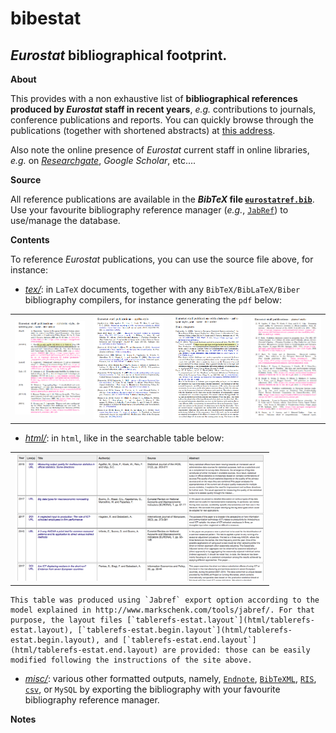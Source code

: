 bibestat
======

_Eurostat_ bibliographical footprint.
---

**About**

This provides with a non exhaustive list of **bibliographical references produced by _Eurostat_ staff in recent years**, _e.g._ contributions to journals, conference publications and reports. You can quickly browse through the publications (together with shortened abstracts) at [this address](https://raw.githack.com/eurostat/bibestat/master/html/eurostatref.html). 

Also note the online presence of _Eurostat_ current staff in online libraries, _e.g._ on [_Researchgate_](https://www.researchgate.net/institution/European_Commission/department/Eurostat_ESTAT), _Google Scholar_, etc.... 

**Source**

All reference publications are available in the **_BibTeX_ file [`eurostatref.bib`](eurostatref.bib)**. Use your favourite bibliography reference manager (_e.g._, [`JabRef`](http://www.jabref.org)) to use/manage the database.

**Contents**

To reference _Eurostat_ publications, you can use the source file above, for instance:

* [*tex/*](tex): in `LaTeX` documents, together with any `BibTeX/BibLaTeX/Biber` bibliography compilers, for instance generating the `pdf` below: 
<table>
<tr>
<td><kbd><a href="https://raw.githack.com/eurostat/bibestat/master/tex/alphaynt-cite.pdf"><img src="docs/alphaydnt.png" alt="alphabetic style, descending year - name - title order" width="240"></a></kbd></td>
<td><kbd><a href="https://raw.githack.com/eurostat/bibestat/master/tex/apalike-cite.pdf"><img src="docs/apalike.png" alt="apalike style" width="240"></a></kbd></td>
<td><kbd><a href="https://raw.githack.com/eurostat/bibestat/master/tex/authoryear-cite.pdf"><img src="docs/authoryear.png" alt="authoryear style, year - name - title order" width="240"></a></kbd></td>
<td><kbd><a href="https://raw.githack.com/eurostat/bibestat/master/tex/plainurl-cite.pdf"><img src="docs/plainurl.png" alt="plainurl style" width="240"></a></kbd></td>
</tr>
</table>

* [*html/*](html): in `html`, like in the searchable table below: 
<table>
<tr>
<td><kbd><a href="https://raw.githack.com/eurostat/bibestat/master/html/eurostatref.html"><img src="docs/html.png" alt="html table" width="400"></a></kbd></td>
</tr>
</table>

    This table was produced using `Jabref` export option according to the model explained in http://www.markschenk.com/tools/jabref/. For that purpose, the layout files [`tablerefs-estat.layout`](html/tablerefs-estat.layout), [`tablerefs-estat.begin.layout`](html/tablerefs-estat.begin.layout), and [`tablerefs-estat.end.layout`](html/tablerefs-estat.end.layout) are provided: those can be easily modified following the instructions of the site above. 

*  [*misc/*](misc): various other  formatted outputs, namely, [`Endnote`](misc/eurostatref.txt), [`BibTeXML`](misc/eurostatref.xml), [`RIS`](misc/eurostatref.ris), [`csv`](misc/eurostatref.csv), or `MySQL` by exporting the bibliography with your favourite bibliography reference manager. 

**Notes**


